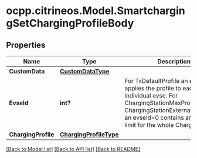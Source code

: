# ocpp.citrineos.Model.SmartchargingSetChargingProfileBody
## Properties

Name | Type | Description | Notes
------------ | ------------- | ------------- | -------------
**CustomData** | [**CustomDataType**](CustomDataType.md) |  | [optional] 
**EvseId** | **int?** | For TxDefaultProfile an evseId&#x3D;0 applies the profile to each individual evse. For ChargingStationMaxProfile and ChargingStationExternalConstraints an evseId&#x3D;0 contains an overal limit for the whole Charging Station.   | 
**ChargingProfile** | [**ChargingProfileType**](ChargingProfileType.md) |  | 

[[Back to Model list]](../README.md#documentation-for-models) [[Back to API list]](../README.md#documentation-for-api-endpoints) [[Back to README]](../README.md)

